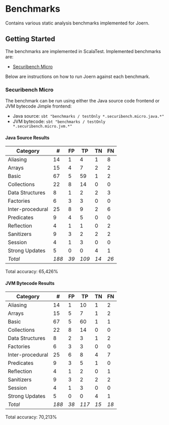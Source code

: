 # Benchmarks

Contains various static analysis benchmarks implemented for Joern.

## Getting Started

The benchmarks are implemented in ScalaTest. Implemented benchmarks are:

* [Securibench Micro](http://too4words.github.io/securibench-micro/)

Below are instructions on how to run Joern against each benchmark.

### Securibench Micro

The benchmark can be run using either the Java source code frontend 
or JVM bytecode Jimple frontend:

* Java source: `sbt "benchmarks / testOnly *.securibench.micro.java.*"`
* JVM bytecode: `sbt "benchmarks / testOnly *.securibench.micro.jvm.*"`

#### Java Source Results

| Category          | #    | FP   | TP   | TN   | FN   |
| ----------------- | ---- | ---- | ---- | ---- | ---- |
| Aliasing          | 14 | 1 | 4 | 1 | 8 |
| Arrays            | 15 | 4 | 7 | 2 | 2 |
| Basic             | 67 | 5 | 59 | 1 | 2 |
| Collections       | 22 | 8 | 14 | 0 | 0 |
| Data Structures   | 8 | 1 | 2 | 2 | 3 |
| Factories         | 6 | 3 | 3 | 0 | 0 |
| Inter-procedural  | 25 | 8 | 9 | 2 | 6 |
| Predicates        | 9 | 4 | 5 | 0 | 0 |
| Reflection        | 4 | 1 | 1 | 0 | 2 |
| Sanitizers        | 9 | 3 | 2 | 2 | 2 |
| Session           | 4 | 1 | 3 | 0 | 0 |
| Strong Updates    | 5 | 0 | 0 | 4 | 1 |
| *Total*           | *188* | *39* | *109* | *14* | *26* |
Total accuracy: 65,426%

#### JVM Bytecode Results

| Category          | #    | FP   | TP   | TN   | FN   |
| ----------------- | ---- | ---- | ---- | ---- | ---- |
| Aliasing          | 14 | 1 | 10 | 1 | 2 |
| Arrays            | 15 | 5 | 7 | 1 | 2 |
| Basic             | 67 | 5 | 60 | 1 | 1 |
| Collections       | 22 | 8 | 14 | 0 | 0 |
| Data Structures   | 8 | 2 | 3 | 1 | 2 |
| Factories         | 6 | 3 | 3 | 0 | 0 |
| Inter-procedural  | 25 | 6 | 8 | 4 | 7 |
| Predicates        | 9 | 3 | 5 | 1 | 0 |
| Reflection        | 4 | 1 | 2 | 0 | 1 |
| Sanitizers        | 9 | 3 | 2 | 2 | 2 |
| Session           | 4 | 1 | 3 | 0 | 0 |
| Strong Updates    | 5 | 0 | 0 | 4 | 1 |
| *Total*           | *188* | *38* | *117* | *15* | *18* |
Total accuracy: 70,213%
